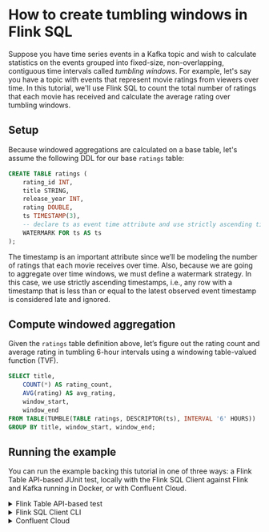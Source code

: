 # How to create tumbling windows in Flink SQL

Suppose you have time series events in a Kafka topic and wish to calculate statistics on the events grouped into 
fixed-size, non-overlapping, contiguous time intervals called *tumbling windows*. For example, let's say you have a topic
with events that represent movie ratings from viewers over time. In this tutorial, we'll use Flink SQL to count the 
total number of ratings that each movie has received and calculate the average rating over tumbling windows.

## Setup

Because windowed aggregations are calculated on a base table, let's assume the following DDL for our base `ratings` table:

```sql
CREATE TABLE ratings (
    rating_id INT,
    title STRING,
    release_year INT,
    rating DOUBLE,
    ts TIMESTAMP(3),
    -- declare ts as event time attribute and use strictly ascending timestamp watermark strategy
    WATERMARK FOR ts AS ts
);
```

The timestamp is an important attribute since we’ll be modeling the number of ratings that each movie receives over time.
Also, because we are going to aggregate over time windows, we must define a watermark strategy. In this case, we use
strictly ascending timestamps, i.e., any row with a timestamp that is less than or equal to the latest observed event
timestamp is considered late and ignored.

## Compute windowed aggregation

Given the `ratings` table definition above, let’s figure out the rating count and average rating in tumbling 6-hour
intervals using a windowing table-valued function (TVF).

```sql
SELECT title,
    COUNT(*) AS rating_count,
    AVG(rating) AS avg_rating,
    window_start,
    window_end
FROM TABLE(TUMBLE(TABLE ratings, DESCRIPTOR(ts), INTERVAL '6' HOURS))
GROUP BY title, window_start, window_end;
```

## Running the example

You can run the example backing this tutorial in one of three ways: a Flink Table API-based JUnit test, locally with the Flink SQL Client 
against Flink and Kafka running in Docker, or with Confluent Cloud.

<details>
  <summary>Flink Table API-based test</summary>

  #### Prerequisites

  * Java 11, e.g., follow the OpenJDK installation instructions [here](https://openjdk.org/install/) if you don't have Java. 
  * Docker running via [Docker Desktop](https://docs.docker.com/desktop/) or [Docker Engine](https://docs.docker.com/engine/install/)

  #### Run the test

Run the following command to execute [FlinkSqlTumblingWindowTest#testTumblingWindows](src/test/java/io/confluent/developer/FlinkSqlTumblingWindowTest.java):

  ```plaintext
  ./gradlew clean :tumbling-windows:flinksql:test
  ```

  The test starts Kafka and Schema Registry with [Testcontainers](https://testcontainers.com/), runs the Flink SQL commands
  above against a local Flink `StreamExecutionEnvironment`, and ensures that tumbling window query results are what we expect.
</details>

<details>
  <summary>Flink SQL Client CLI</summary>

  #### Prerequisites

  * Docker running via [Docker Desktop](https://docs.docker.com/desktop/) or [Docker Engine](https://docs.docker.com/engine/install/)
  * [Docker Compose](https://docs.docker.com/compose/install/). Ensure that the command `docker compose version` succeeds.

  #### Run the commands

  First, start Flink and Kafka:

  ```shell
  docker compose -f ./docker/docker-compose-flinksql.yml up -d
  ```

  Next, open the Flink SQL Client CLI:

  ```shell
  docker exec -it flink-sql-client sql-client.sh
  ```

  Finally, run following SQL statements to create the `ratings` table backed by Kafka running in Docker, populate it with
  test data, and run the tumbling windows query.

  ```sql
  CREATE TABLE ratings (
      rating_id INT,
      title STRING,
      release_year INT,
      rating DOUBLE,
      ts TIMESTAMP(3),
      -- declare ts as event time attribute and use strictly ascending timestamp watermark strategy
      WATERMARK FOR ts AS ts
  ) WITH (
      'connector' = 'kafka',
      'topic' = 'ratings',
      'properties.bootstrap.servers' = 'broker:9092',
      'scan.startup.mode' = 'earliest-offset',
      'key.format' = 'raw',
      'key.fields' = 'rating_id',
      'value.format' = 'avro-confluent',
      'value.avro-confluent.url' = 'http://schema-registry:8081',
      'value.fields-include' = 'EXCEPT_KEY'
  );
  ```

  ```sql
  INSERT INTO ratings VALUES
      (0, 'Die Hard', 1998, 8.2, TO_TIMESTAMP('2023-07-09 01:00:00')),
      (1, 'The Big Lebowski', 1998, 4.2, TO_TIMESTAMP('2023-07-09 02:00:00')),
      (2, 'Die Hard', 1998, 4.5, TO_TIMESTAMP('2023-07-09 05:00:00')),
      (3, 'The Big Lebowski', 1998, 9.9, TO_TIMESTAMP('2023-07-09 06:30:00')),
      (4, 'Die Hard', 1998, 5.1, TO_TIMESTAMP('2023-07-09 07:00:00')),
      (5, 'Tree of Life', 2011, 5.6, TO_TIMESTAMP('2023-07-09 08:00:00')),
      (6, 'Tree of Life', 2011, 4.9, TO_TIMESTAMP('2023-07-09 09:00:00')),
      (7, 'A Walk in the Clouds', 1995, 3.6, TO_TIMESTAMP('2023-07-09 12:00:00')),
      (8, 'A Walk in the Clouds', 1995, 6.0, TO_TIMESTAMP('2023-07-09 15:00:00')),
      (9, 'Super Mario Bros.', 1993, 3.5, TO_TIMESTAMP('2023-07-09 18:30:00')),
      (10, 'A Walk in the Clouds', 1995, 4.6, TO_TIMESTAMP('2023-07-10 01:00:00'));
  ```

  ```sql
  SELECT title,
      COUNT(*) AS rating_count,
      AVG(rating) AS avg_rating,
      window_start,
      window_end
  FROM TABLE(TUMBLE(TABLE ratings, DESCRIPTOR(ts), INTERVAL '6' HOURS))
  GROUP BY title, window_start, window_end;
  ```

  The query output should look like this:

  ```plaintext
                            title         rating_count                     avg_rating            window_start              window_end
                         Die Hard                    2                           6.35 2023-07-09 00:00:00.000 2023-07-09 06:00:00.000
                 The Big Lebowski                    1                            4.2 2023-07-09 00:00:00.000 2023-07-09 06:00:00.000
                         Die Hard                    1                            5.1 2023-07-09 06:00:00.000 2023-07-09 12:00:00.000
                     Tree of Life                    2                           5.25 2023-07-09 06:00:00.000 2023-07-09 12:00:00.000
                 The Big Lebowski                    1                            9.9 2023-07-09 06:00:00.000 2023-07-09 12:00:00.000
             A Walk in the Clouds                    2                            4.8 2023-07-09 12:00:00.000 2023-07-09 18:00:00.000
                Super Mario Bros.                    1                            3.5 2023-07-09 18:00:00.000 2023-07-10 00:00:00.000
  ```

  When you are finished, clean up the containers used for this tutorial by running:

  ```shell
  docker compose -f ./docker/docker-compose-flinksql.yml down
  ```

</details>

<details>
  <summary>Confluent Cloud</summary>

  #### Prerequisites

  * A [Confluent Cloud](https://confluent.cloud/signup) account
  * A Flink compute pool created in Confluent Cloud. Follow [this](https://docs.confluent.io/cloud/current/flink/get-started/quick-start-cloud-console.html) quick start to create one.

  #### Run the commands

  In the Confluent Cloud Console, navigate to your environment and then click the `Open SQL Workspace` button for the compute
  pool that you have created.

  Select the default catalog (Confluent Cloud environment) and database (Kafka cluster) to use with the dropdowns at the top right.

  Finally, run following SQL statements to create the `ratings` table, populate it with test data, and run the tumbling windows query.

  ```sql
  CREATE TABLE ratings (
      rating_id INT,
      title STRING,
      release_year INT,
      rating DOUBLE,
      ts TIMESTAMP(3),
      -- declare ts as event time attribute and use strictly ascending timestamp watermark strategy
      WATERMARK FOR ts AS ts
  );
  ```

  ```sql
  INSERT INTO ratings VALUES
      (0, 'Die Hard', 1998, 8.2, TO_TIMESTAMP('2023-07-09 01:00:00')),
      (1, 'The Big Lebowski', 1998, 4.2, TO_TIMESTAMP('2023-07-09 02:00:00')),
      (2, 'Die Hard', 1998, 4.5, TO_TIMESTAMP('2023-07-09 05:00:00')),
      (3, 'The Big Lebowski', 1998, 9.9, TO_TIMESTAMP('2023-07-09 06:30:00')),
      (4, 'Die Hard', 1998, 5.1, TO_TIMESTAMP('2023-07-09 07:00:00')),
      (5, 'Tree of Life', 2011, 5.6, TO_TIMESTAMP('2023-07-09 08:00:00')),
      (6, 'Tree of Life', 2011, 4.9, TO_TIMESTAMP('2023-07-09 09:00:00')),
      (7, 'A Walk in the Clouds', 1995, 3.6, TO_TIMESTAMP('2023-07-09 12:00:00')),
      (8, 'A Walk in the Clouds', 1995, 6.0, TO_TIMESTAMP('2023-07-09 15:00:00')),
      (9, 'Super Mario Bros.', 1993, 3.5, TO_TIMESTAMP('2023-07-09 18:30:00')),
      (10, 'A Walk in the Clouds', 1995, 4.6, TO_TIMESTAMP('2023-07-10 01:00:00'));
  ```

  ```sql
  SELECT title,
      COUNT(*) AS rating_count,
      AVG(rating) AS avg_rating,
      window_start
  FROM TABLE(TUMBLE(TABLE ratings, DESCRIPTOR(ts), INTERVAL '6' HOURS))
  GROUP BY title, window_start;
  ```

  The query output should look like this:

  ![](img/query-output.png)
